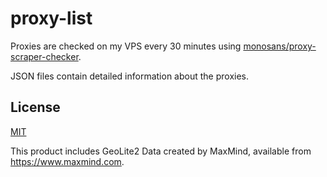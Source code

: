 # proxy-list

Proxies are checked on my VPS every 30 minutes using [monosans/proxy-scraper-checker](https://github.com/monosans/proxy-scraper-checker).

JSON files contain detailed information about the proxies.

## License

[MIT](LICENSE)

This product includes GeoLite2 Data created by MaxMind, available from <https://www.maxmind.com>.

